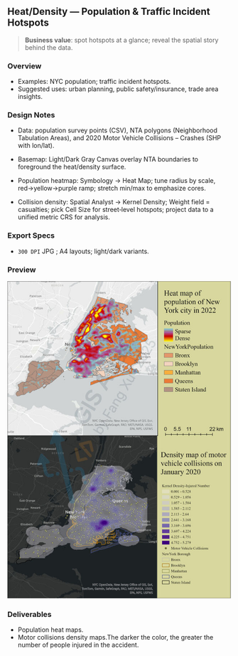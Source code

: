 ## Heat/Density — Population & Traffic Incident Hotspots

> **Business value**: spot hotspots at a glance; reveal the spatial story behind the data.

### Overview

- Examples: NYC population; traffic incident hotspots.
- Suggested uses: urban planning, public safety/insurance, trade area insights.

### Design Notes
- Data: population survey points (CSV), NTA polygons (Neighborhood Tabulation Areas), and 2020 Motor Vehicle Collisions – Crashes (SHP with lon/lat).

- Basemap: Light/Dark Gray Canvas overlay NTA boundaries to foreground the heat/density surface.

- Population heatmap: Symbology → Heat Map; tune radius by scale, red→yellow→purple ramp; stretch min/max to emphasize cores.

- Collision density: Spatial Analyst → Kernel Density; Weight field = casualties; pick Cell Size for street‑level hotspots; project data to a unified metric CRS for analysis.


### Export Specs

- `300 DPI` JPG ; A4 layouts; light/dark variants.

### Preview

![preview](HeatMap-min.jpg)

### Deliverables

- Population heat maps.
- Motor collisions density maps.The darker the color, the greater the number of people injured in the accident.
